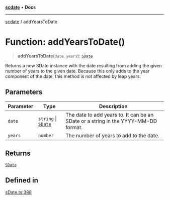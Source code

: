 [**scdate**](../README.md) • **Docs**

---

[scdate](../README.md) / addYearsToDate

# Function: addYearsToDate()

> **addYearsToDate**(`date`, `years`): [`SDate`](../classes/SDate.md)

Returns a new SDate instance with the date resulting from adding the given
number of years to the given date. Because this only adds to the year
component of the date, this method is not affected by leap years.

## Parameters

| Parameter | Type                                       | Description                                                                        |
| --------- | ------------------------------------------ | ---------------------------------------------------------------------------------- |
| `date`    | `string` \| [`SDate`](../classes/SDate.md) | The date to add years to. It can be an SDate or a string in the YYYY-MM-DD format. |
| `years`   | `number`                                   | The number of years to add to the date.                                            |

## Returns

[`SDate`](../classes/SDate.md)

## Defined in

[sDate.ts:388](https://github.com/ericvera/scdate/blob/main/src/sDate.ts#L388)
